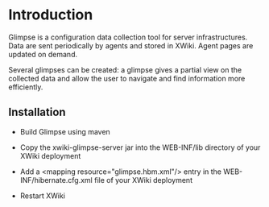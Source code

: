 Introduction
============

Glimpse is a configuration data collection tool for server infrastructures. Data are sent periodically by agents and stored in XWiki. Agent pages are updated on demand.

Several glimpses can be created: a glimpse gives a partial view on the collected data and allow the user to navigate and find information more efficiently.

Installation
------------

* Build Glimpse using maven

* Copy the xwiki-glimpse-server jar into the WEB-INF/lib directory of your XWiki deployment

* Add a &lt;mapping resource="glimpse.hbm.xml"/&gt; entry in the WEB-INF/hibernate.cfg.xml file of your XWiki deployment

* Restart XWiki

